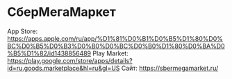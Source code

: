 # СберМегаМаркет

App Store: https://apps.apple.com/ru/app/%D1%81%D0%B1%D0%B5%D1%80%D0%BC%D0%B5%D0%B3%D0%B0%D0%BC%D0%B0%D1%80%D0%BA%D0%B5%D1%82/id1438856489
Play Market: https://play.google.com/store/apps/details?id=ru.goods.marketplace&hl=ru&gl=US
Сайт: https://sbermegamarket.ru/
